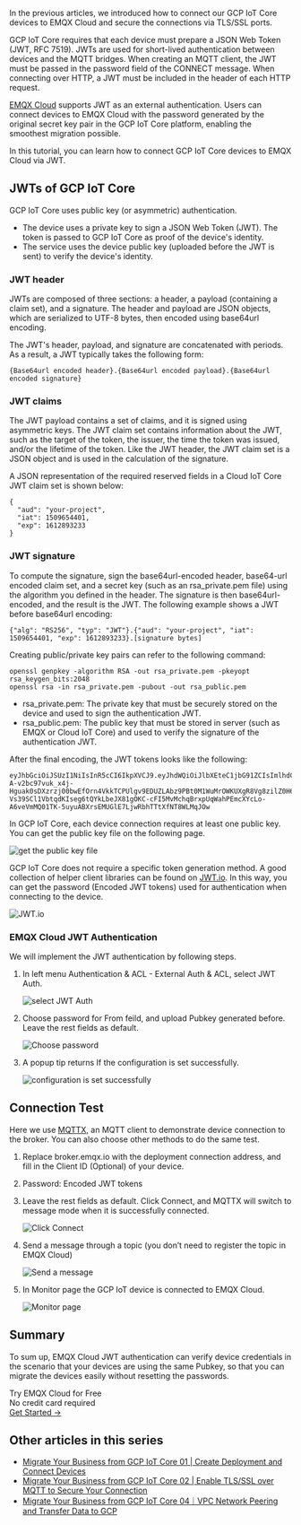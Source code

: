 In the previous articles, we introduced how to connect our GCP IoT Core devices to EMQX Cloud and secure the connections via TLS/SSL ports.

GCP IoT Core requires that each device must prepare a JSON Web Token (JWT, RFC 7519). JWTs are used for short-lived authentication between devices and the MQTT bridges. When creating an MQTT client, the JWT must be passed in the password field of the CONNECT message. When connecting over HTTP, a JWT must be included in the header of each HTTP request.

[EMQX Cloud](https://www.emqx.com/en/cloud) supports JWT as an external authentication. Users can connect devices to EMQX Cloud with the password generated by the original secret key pair in the GCP IoT Core platform, enabling the smoothest migration possible. 

In this tutorial, you can learn how to connect GCP IoT Core devices to EMQX Cloud via JWT.

## JWTs of GCP IoT Core 

GCP IoT Core uses public key (or asymmetric) authentication.

- The device uses a private key to sign a JSON Web Token (JWT). The token is passed to GCP IoT Core as proof of the device's identity.
- The service uses the device public key (uploaded before the JWT is sent) to verify the device's identity.

### JWT header

JWTs are composed of three sections: a header, a payload (containing a claim set), and a signature. The header and payload are JSON objects, which are serialized to UTF-8 bytes, then encoded using base64url encoding.

The JWT's header, payload, and signature are concatenated with periods. As a result, a JWT typically takes the following form:

```
{Base64url encoded header}.{Base64url encoded payload}.{Base64url encoded signature}
```

### JWT claims

The JWT payload contains a set of claims, and it is signed using asymmetric keys. The JWT claim set contains information about the JWT, such as the target of the token, the issuer, the time the token was issued, and/or the lifetime of the token. Like the JWT header, the JWT claim set is a JSON object and is used in the calculation of the signature.

A JSON representation of the required reserved fields in a Cloud IoT Core JWT claim set is shown below:

```
{
  "aud": "your-project",
  "iat": 1509654401,
  "exp": 1612893233
}
```

### JWT signature

To compute the signature, sign the base64url-encoded header, base64-url encoded claim set, and a secret key (such as an rsa_private.pem file) using the algorithm you defined in the header. The signature is then base64url-encoded, and the result is the JWT. The following example shows a JWT before base64url encoding:

```
{"alg": "RS256", "typ": "JWT"}.{"aud": "your-project", "iat": 1509654401, "exp": 1612893233}.[signature bytes]
```

Creating public/private key pairs can refer to the following command:

```
openssl genpkey -algorithm RSA -out rsa_private.pem -pkeyopt rsa_keygen_bits:2048
openssl rsa -in rsa_private.pem -pubout -out rsa_public.pem
```

- rsa_private.pem: The private key that must be securely stored on the device and used to sign the authentication JWT.
- rsa_public.pem: The public key that must be stored in server (such as EMQX or Cloud IoT Core) and used to verify the signature of the authentication JWT.

After the final encoding, the JWT tokens looks like the following:

```
eyJhbGciOiJSUzI1NiIsInR5cCI6IkpXVCJ9.eyJhdWQiOiJlbXEteC1jbG91ZCIsImlhdCI6MTY2NjI0MTU1MSwiZXhwIjoxNjc0MTk3NDQxfQ.SqQsTDZ5kTxRxSnlGs3nHXFRG_Kdjh8GxlsAWyvY4emFB9HbHUH0FHRYbgEbDvFqEPSQWjGKHRz8oXtn2MJFkwQRVfZnhY2fqQuSnFqNc6iGuSqXb-A-v2bc97vuk_x4j-Hguak0sDXzrzj00bwEfOrn4VkkTCPUlgv9EDUZLAbz9PBt0M1WuMrOWKUXgR8Vg8zilZ0H6T8bT6SfxXqzd94C0APjVP4W8Y5-Vs39SCl1VbtqdKIseg6tQYkLbeJX81gOKC-cFI5MvMchqBrxpUqWahPEmcXYcLo-A6veVmMQ01TK-5uyuABXrsEMUGlE7LjwRbhTTtXfNT8WLMqJOw
```

In GCP IoT Core, each device connection requires at least one public key. You can get the public key file on the following page.

![get the public key file](https://assets.emqx.com/images/39e9952f6f0079dccb193d0e5837e6fa.png)

GCP IoT Core does not require a specific token generation method. A good collection of helper client libraries can be found on [JWT.io](https://jwt.io/). In this way, you can get the password (Encoded JWT tokens) used for authentication when connecting to the device.

![JWT.io](https://assets.emqx.com/images/2333015e92e687bcd533c3b6b039d4dd.png)

### EMQX Cloud JWT Authentication

We will implement the JWT authentication by following steps.

1. In left menu Authentication & ACL - External Auth & ACL, select JWT Auth.

   ![select JWT Auth](https://assets.emqx.com/images/0a95d8d1f4538c6ae379e24c3f9d24b1.png)

2. Choose password for From feild, and upload Pubkey generated before. Leave the rest fields as default.

   ![Choose password](https://assets.emqx.com/images/1c8b8b73f4682bf73112713b688f38ce.png)

3. A popup tip returns If the configuration is set successfully.

   ![configuration is set successfully](https://assets.emqx.com/images/680b7974f937fefb0998af3d37430a44.png)

 
## Connection Test

Here we use [MQTTX,](https://mqttx.app/) an MQTT client to demonstrate device connection to the broker. You can also choose other methods to do the same test.

1. Replace broker.emqx.io with the deployment connection address, and fill in the Client ID (Optional) of your device.
2. Password: Encoded JWT tokens
3. Leave the rest fields as default. Click Connect, and MQTTX will switch to message mode when it is successfully connected.

   ![Click Connect](https://assets.emqx.com/images/493501e7e11b9d09accbb18c3ef14f06.png)

4. Send a message through a topic (you don’t need to register the topic in EMQX Cloud)

   ![Send a message](https://assets.emqx.com/images/8cbc44a3053d555e2aebaac5ed9b7cfc.png)

5. In Monitor page the GCP IoT device is connected to EMQX Cloud.

   ![Monitor page](https://assets.emqx.com/images/e8ad42252d5e2483235428fadce7bb05.png)


## Summary

To sum up, EMQX Cloud JWT authentication can verify device credentials in the scenario that your devices are using the same Pubkey, so that you can migrate the devices easily without resetting the passwords. 



<section class="promotion">
    <div>
        Try EMQX Cloud for Free
        <div class="is-size-14 is-text-normal has-text-weight-normal">No credit card required</div>
    </div>
    <a href="https://accounts.emqx.com/signup?continue=https://cloud-intl.emqx.com/console/deployments/0?oper=new" class="button is-gradient px-5">Get Started →</a>
</section>


## Other articles in this series

- [Migrate Your Business from GCP IoT Core 01 | Create Deployment and Connect Devices](https://www.emqx.com/en/blog/migrate-your-business-from-gcp-iot-core-01)
- [Migrate Your Business from GCP IoT Core 02 | Enable TLS/SSL over MQTT to Secure Your Connection](https://www.emqx.com/en/blog/migrate-your-business-from-gcp-iot-core-02)
- [Migrate Your Business from GCP IoT Core 04｜VPC Network Peering and Transfer Data to GCP](https://www.emqx.com/en/blog/migrate-your-business-from-gcp-iot-core-04)
